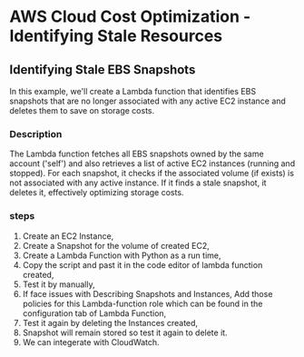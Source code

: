 # AWS Cloud Cost Optimization - Identifying Stale Resources

## Identifying Stale EBS Snapshots

In this example, we'll create a Lambda function that identifies EBS snapshots that are no longer associated with any active EC2 instance and deletes them to save on storage costs.

### Description

The Lambda function fetches all EBS snapshots owned by the same account ('self') and also retrieves a list of active EC2 instances (running and stopped). For each snapshot, it checks if the associated volume (if 
exists) is not associated with any active instance. If it finds a stale snapshot, it deletes it, effectively optimizing storage costs.

### steps
1. Create an EC2 Instance,
2. Create a Snapshot for the volume of created EC2,
3. Create a Lambda Function with Python as a run time,
4. Copy the script and past it in the code editor of lambda function created,
5. Test it by manually,
6. If face issues with Describing Snapshots and Instances, Add those policies for this Lambda-function role 
which can be found in the configuration tab of Lambda Function,
7. Test it again by deleting the Instances created,
8. Snapshot will remain stored so test it again to delete it.
9. We can integerate with CloudWatch. 
